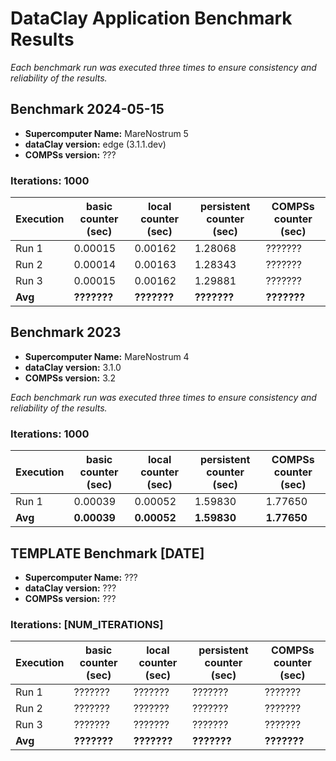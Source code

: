 # DataClay Application Benchmark Results

<!-- The script performs [Brief description of what the script does]. -->

*Each benchmark run was executed three times to ensure consistency and reliability of the results.*

## Benchmark 2024-05-15

- **Supercomputer Name:** MareNostrum 5
- **dataClay version:** edge (3.1.1.dev)
- **COMPSs version:** ???

### Iterations: 1000

| Execution | basic counter (sec)   | local counter (sec)   | persistent counter (sec)  | COMPSs counter (sec)  |
|-----------|-----------------------|-----------------------|---------------------------|-----------------------|
| Run 1     | 0.00015               | 0.00162               | 1.28068                   | ???????               |
| Run 2     | 0.00014               | 0.00163               | 1.28343                   | ???????               |
| Run 3     | 0.00015               | 0.00162               | 1.29881                   | ???????               |
| **Avg**   | **???????**           | **???????**           | **???????**               | **???????**           |

## Benchmark 2023

- **Supercomputer Name:** MareNostrum 4
- **dataClay version:** 3.1.0
- **COMPSs version:** 3.2

*Each benchmark run was executed three times to ensure consistency and reliability of the results.*

### Iterations: 1000

| Execution | basic counter (sec)   | local counter (sec)   | persistent counter (sec)  | COMPSs counter (sec)  |
|-----------|-----------------------|-----------------------|---------------------------|-----------------------|
| Run 1     | 0.00039               | 0.00052               | 1.59830                   | 1.77650               |
| **Avg**   | **0.00039**           | **0.00052**           | **1.59830**               | **1.77650**           |

## TEMPLATE Benchmark [DATE]

- **Supercomputer Name:** ???
- **dataClay version:** ???
- **COMPSs version:** ???

### Iterations: [NUM_ITERATIONS]

| Execution | basic counter (sec)   | local counter (sec)   | persistent counter (sec)  | COMPSs counter (sec)  |
|-----------|-----------------------|-----------------------|---------------------------|-----------------------|
| Run 1     | ???????               | ???????               | ???????                   | ???????               |
| Run 2     | ???????               | ???????               | ???????                   | ???????               |
| Run 3     | ???????               | ???????               | ???????                   | ???????               |
| **Avg**   | **???????**           | **???????**           | **???????**               | **???????**           |
